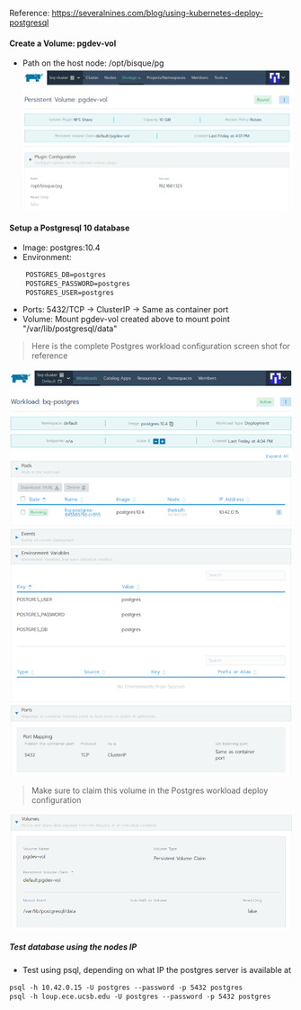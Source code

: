 Reference: https://severalnines.com/blog/using-kubernetes-deploy-postgresql

#### Create a Volume: pgdev-vol
- Path on the host node: /opt/bisque/pg
![Persistent Storage postgres volume](img/bqranch/rancher_volume_pg.png?raw=true)

#### Setup a Postgresql 10 database 

- Image: postgres:10.4
- Environment:
```
    POSTGRES_DB=postgres
    POSTGRES_PASSWORD=postgres
    POSTGRES_USER=postgres
```
- Ports: 5432/TCP -> ClusterIP -> Same as container port
- Volume: Mount pgdev-vol created above to mount point "/var/lib/postgresql/data"


> Here is the complete Postgres workload configuration screen shot for reference

![Workload postgres](img/bqranch/workload_postgres.png?raw=true)

> Make sure to claim this volume in the Postgres workload deploy configuration

![Workload postgres volume](img/bqranch/workload_postgres_volume.png?raw=true)


##### Test database using the nodes IP
- Test using psql, depending on what IP the postgres server is available at
```
psql -h 10.42.0.15 -U postgres --password -p 5432 postgres
psql -h loup.ece.ucsb.edu -U postgres --password -p 5432 postgres
```